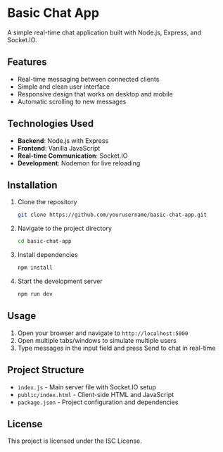 # Basic Chat App

A simple real-time chat application built with Node.js, Express, and Socket.IO.

## Features

- Real-time messaging between connected clients
- Simple and clean user interface
- Responsive design that works on desktop and mobile
- Automatic scrolling to new messages

## Technologies Used

- **Backend**: Node.js with Express
- **Frontend**: Vanilla JavaScript
- **Real-time Communication**: Socket.IO
- **Development**: Nodemon for live reloading

## Installation

1. Clone the repository
   ```bash
   git clone https://github.com/yourusername/basic-chat-app.git
   ```
2. Navigate to the project directory
   ```bash
   cd basic-chat-app
   ```
3. Install dependencies
   ```bash
   npm install
   ```
4. Start the development server
   ```bash
   npm run dev
   ```

## Usage

1. Open your browser and navigate to `http://localhost:5000`
2. Open multiple tabs/windows to simulate multiple users
3. Type messages in the input field and press Send to chat in real-time

## Project Structure

- `index.js` - Main server file with Socket.IO setup
- `public/index.html` - Client-side HTML and JavaScript
- `package.json` - Project configuration and dependencies

## License

This project is licensed under the ISC License.
